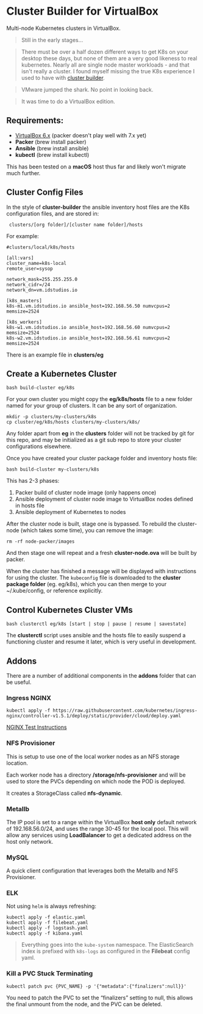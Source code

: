 Cluster Builder for VirtualBox
==============================

Multi-node Kubernetes clusters in VirtualBox.

>Still in the early stages...

>There must be over a half dozen different ways to get K8s on your desktop these days, but none of them are a very good likeness to real kubernetes.  Nearly all are single node master workloads - and that isn't really a cluster.  I found myself missing the true K8s experience I used to have with [cluster builder](https://github.com/ids/cluster-builder).

>VMware jumped the shark.  No point in looking back.  

>It was time to do a VirtualBox edition.

## Requirements:

- [VirtualBox 6.x](https://download.virtualbox.org/virtualbox/6.0.24/VirtualBox-6.0.24-139119-OSX.dmg) (packer doesn't play well with 7.x yet)
- __Packer__ (brew install packer)
- __Ansible__ (brew install ansible)
- __kubectl__ (brew install kubectl)

This has been tested on a __macOS__ host thus far and likely won't migrate much further.

## Cluster Config Files
In the style of __cluster-builder__ the ansible inventory host files are the K8s configuration files, and are stored in:

```
 clusters/[org folder]/[cluster name folder]/hosts
```

For example:

```
#clusters/local/k8s/hosts

[all:vars]
cluster_name=k8s-local
remote_user=sysop

network_mask=255.255.255.0
network_cidr=/24
network_dn=vm.idstudios.io

[k8s_masters]
k8s-m1.vm.idstudios.io ansible_host=192.168.56.50 numvcpus=2 memsize=2524

[k8s_workers]
k8s-w1.vm.idstudios.io ansible_host=192.168.56.60 numvcpus=2 memsize=2524
k8s-w2.vm.idstudios.io ansible_host=192.168.56.61 numvcpus=2 memsize=2524

```

There is an example file in __clusters/eg__

## Create a Kubernetes Cluster

```
bash build-cluster eg/k8s
```
For your own cluster you might copy the __eg/k8s/hosts__ file to a new folder named for your group of clusters.  It can be any sort of organization.

```
mkdir -p clusters/my-clusters/k8s
cp cluster/eg/k8s/hosts clusters/my-clusters/k8s/
```

Any folder apart from __eg__ in the __clusters__ folder will not be tracked by git for this repo, and may be initialized as a git sub repo to store your cluster configurations elsewhere.

Once you have created your cluster package folder and inventory hosts file:

```
bash build-cluster my-clusters/k8s
```


This has 2-3 phases:

1. Packer build of cluster node image (only happens once)
2. Ansible deployment of cluster node image to VirtualBox nodes defined in hosts file
3. Ansible deployment of Kubernetes to nodes

After the cluster node is built, stage one is bypassed.  To rebuild the cluster-node (which takes some time), you can remove the image:

```
rm -rf node-packer/images
```
And then stage one will repeat and a fresh __cluster-node.ova__ will be built by packer.

When the cluster has finished a message will be displayed with instructions for using the cluster.  The `kubeconfig` file is downloaded to the __cluster package folder__ (eg. eg/k8s), which you can then merge to your ~/.kube/config, or reference explicitly.


## Control Kubernetes Cluster VMs

```
bash clusterctl eg/k8s [start | stop | pause | resume | savestate]
```

The __clusterctl__ script uses ansible and the hosts file to easily suspend a functioning cluster and resume it later, which is very useful in development.


## Addons
There are a number of additional components in the __addons__ folder that can be useful.

### Ingress NGINX

```
kubectl apply -f https://raw.githubusercontent.com/kubernetes/ingress-nginx/controller-v1.5.1/deploy/static/provider/cloud/deploy.yaml
```
[NGINX Test Instructions](https://kubernetes.github.io/ingress-nginx/deploy/#local-testing)

### NFS Provisioner
This is setup to use one of the local worker nodes as an NFS storage location.

Each worker node has a directory __/storage/nfs-provisioner__ and will be used to store the PVCs depending on which node the POD is deployed.

It creates a StorageClass called __nfs-dynamic__.

### Metallb
The IP pool is set to a range within the VirtualBox __host only__ default network of 192.168.56.0/24, and uses the range 30-45 for the local pool.  This will allow any services using __LoadBalancer__ to get a dedicated address on the host only network.

### MySQL
A quick client configuration that leverages both the Metallb and NFS Provisioner.

### ELK
Not using `helm` is always refreshing:

```
kubectl apply -f elastic.yaml 
kubectl apply -f filebeat.yaml 
kubectl apply -f logstash.yaml 
kubectl apply -f kibana.yaml
```

> Everything goes into the `kube-system` namespace.  The ElasticSearch index is prefixed with `k8s-logs` as configured in the __Filebeat__ config yaml.

### Kill a PVC Stuck Terminating

```
kubectl patch pvc {PVC_NAME} -p '{"metadata":{"finalizers":null}}'
```

You need to patch the PVC to set the “finalizers” setting to null, this allows the final unmount from the node, and the PVC can be deleted.


